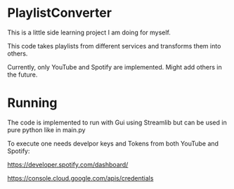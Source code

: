 # PlaylistConverter

This is a little side learning project I am doing for myself.

This code takes playlists from different services and transforms them into others.

Currently, only YouTube and Spotify are implemented.
Might add others in the future.

# Running

The code is implemented to run with Gui using Streamlib but can be used in pure python like in main.py

To execute one needs develpor keys and Tokens from both YouTube and Spotify:

https://developer.spotify.com/dashboard/

https://console.cloud.google.com/apis/credentials
